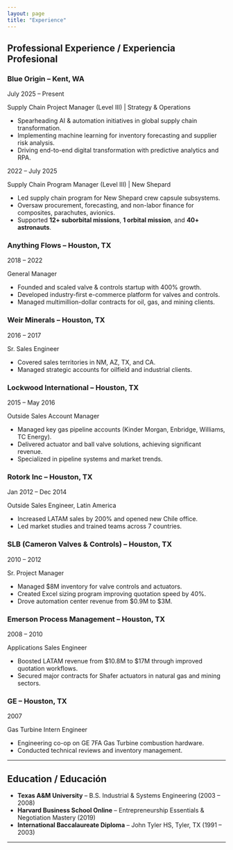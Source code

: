```yaml
---
layout: page
title: "Experience"
---
```


## Professional Experience / Experiencia Profesional

<div class="relative border-l border-gray-700 ml-4 mt-6">

  <!-- Blue Origin -->
  <div class="mb-10 ml-6">
    <div class="absolute -left-3 w-6 h-6 bg-blue-500 rounded-full border border-gray-900"></div>
    <h3 class="text-xl font-semibold text-blue-300">Blue Origin – Kent, WA</h3>
    <p class="text-sm text-gray-400">July 2025 – Present</p>
    <p class="font-bold">Supply Chain Project Manager (Level III) | Strategy & Operations</p>
    <ul class="list-disc ml-6 mt-2 text-gray-200">
      <li>Spearheading AI & automation initiatives in global supply chain transformation.</li>
      <li>Implementing machine learning for inventory forecasting and supplier risk analysis.</li>
      <li>Driving end-to-end digital transformation with predictive analytics and RPA.</li>
    </ul>
  </div>

  <div class="mb-10 ml-6">
    <div class="absolute -left-3 w-6 h-6 bg-blue-500 rounded-full border border-gray-900"></div>
    <p class="text-sm text-gray-400">2022 – July 2025</p>
    <p class="font-bold">Supply Chain Program Manager (Level III) | New Shepard</p>
    <ul class="list-disc ml-6 mt-2 text-gray-200">
      <li>Led supply chain program for New Shepard crew capsule subsystems.</li>
      <li>Oversaw procurement, forecasting, and non-labor finance for composites, parachutes, avionics.</li>
      <li>Supported <strong>12+ suborbital missions</strong>, <strong>1 orbital mission</strong>, and <strong>40+ astronauts</strong>.</li>
    </ul>
  </div>

  <!-- Anything Flows -->
  <div class="mb-10 ml-6">
    <div class="absolute -left-3 w-6 h-6 bg-green-500 rounded-full border border-gray-900"></div>
    <h3 class="text-xl font-semibold text-green-300">Anything Flows – Houston, TX</h3>
    <p class="text-sm text-gray-400">2018 – 2022</p>
    <p class="font-bold">General Manager</p>
    <ul class="list-disc ml-6 mt-2 text-gray-200">
      <li>Founded and scaled valve & controls startup with 400% growth.</li>
      <li>Developed industry-first e-commerce platform for valves and controls.</li>
      <li>Managed multimillion-dollar contracts for oil, gas, and mining clients.</li>
    </ul>
  </div>

  <!-- Weir -->
  <div class="mb-10 ml-6">
    <div class="absolute -left-3 w-6 h-6 bg-yellow-500 rounded-full border border-gray-900"></div>
    <h3 class="text-xl font-semibold text-yellow-300">Weir Minerals – Houston, TX</h3>
    <p class="text-sm text-gray-400">2016 – 2017</p>
    <p class="font-bold">Sr. Sales Engineer</p>
    <ul class="list-disc ml-6 mt-2 text-gray-200">
      <li>Covered sales territories in NM, AZ, TX, and CA.</li>
      <li>Managed strategic accounts for oilfield and industrial clients.</li>
    </ul>
  </div>

  <!-- Lockwood -->
  <div class="mb-10 ml-6">
    <div class="absolute -left-3 w-6 h-6 bg-purple-500 rounded-full border border-gray-900"></div>
    <h3 class="text-xl font-semibold text-purple-300">Lockwood International – Houston, TX</h3>
    <p class="text-sm text-gray-400">2015 – May 2016</p>
    <p class="font-bold">Outside Sales Account Manager</p>
    <ul class="list-disc ml-6 mt-2 text-gray-200">
      <li>Managed key gas pipeline accounts (Kinder Morgan, Enbridge, Williams, TC Energy).</li>
      <li>Delivered actuator and ball valve solutions, achieving significant revenue.</li>
      <li>Specialized in pipeline systems and market trends.</li>
    </ul>
  </div>

  <!-- Rotork -->
  <div class="mb-10 ml-6">
    <div class="absolute -left-3 w-6 h-6 bg-indigo-500 rounded-full border border-gray-900"></div>
    <h3 class="text-xl font-semibold text-indigo-300">Rotork Inc – Houston, TX</h3>
    <p class="text-sm text-gray-400">Jan 2012 – Dec 2014</p>
    <p class="font-bold">Outside Sales Engineer, Latin America</p>
    <ul class="list-disc ml-6 mt-2 text-gray-200">
      <li>Increased LATAM sales by 200% and opened new Chile office.</li>
      <li>Led market studies and trained teams across 7 countries.</li>
    </ul>
  </div>

  <!-- Cameron -->
  <div class="mb-10 ml-6">
    <div class="absolute -left-3 w-6 h-6 bg-red-500 rounded-full border border-gray-900"></div>
    <h3 class="text-xl font-semibold text-red-300">SLB (Cameron Valves & Controls) – Houston, TX</h3>
    <p class="text-sm text-gray-400">2010 – 2012</p>
    <p class="font-bold">Sr. Project Manager</p>
    <ul class="list-disc ml-6 mt-2 text-gray-200">
      <li>Managed $8M inventory for valve controls and actuators.</li>
      <li>Created Excel sizing program improving quotation speed by 40%.</li>
      <li>Drove automation center revenue from $0.9M to $3M.</li>
    </ul>
  </div>

  <!-- Emerson -->
  <div class="mb-10 ml-6">
    <div class="absolute -left-3 w-6 h-6 bg-pink-500 rounded-full border border-gray-900"></div>
    <h3 class="text-xl font-semibold text-pink-300">Emerson Process Management – Houston, TX</h3>
    <p class="text-sm text-gray-400">2008 – 2010</p>
    <p class="font-bold">Applications Sales Engineer</p>
    <ul class="list-disc ml-6 mt-2 text-gray-200">
      <li>Boosted LATAM revenue from $10.8M to $17M through improved quotation workflows.</li>
      <li>Secured major contracts for Shafer actuators in natural gas and mining sectors.</li>
    </ul>
  </div>

  <!-- GE -->
  <div class="mb-6 ml-6">
    <div class="absolute -left-3 w-6 h-6 bg-gray-400 rounded-full border border-gray-900"></div>
    <h3 class="text-xl font-semibold text-gray-300">GE – Houston, TX</h3>
    <p class="text-sm text-gray-400">2007</p>
    <p class="font-bold">Gas Turbine Intern Engineer</p>
    <ul class="list-disc ml-6 mt-2 text-gray-200">
      <li>Engineering co-op on GE 7FA Gas Turbine combustion hardware.</li>
      <li>Conducted technical reviews and inventory management.</li>
    </ul>
  </div>

</div>

---

## Education / Educación

- **Texas A&M University** – B.S. Industrial & Systems Engineering (2003 – 2008)  
- **Harvard Business School Online** – Entrepreneurship Essentials & Negotiation Mastery (2019)  
- **International Baccalaureate Diploma** – John Tyler HS, Tyler, TX (1991 – 2003)

---

<style>
@media (max-width: 640px) {
  h2, h3 {
    font-size: 1.1rem;
  }
  p, li {
    font-size: 0.95rem;
  }
}
</style>


